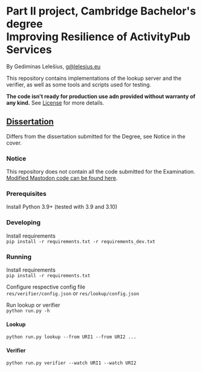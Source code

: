 # Part II project, Cambridge Bachelor's degree <br/> Improving Resilience of ActivityPub Services

By Gediminas Lelešius, g@lelesius.eu

This repository contains implementations of the lookup server and the verifier,
as well as some tools and scripts used for testing.

**The code isn't ready for production use adn provided without warranty of any kind.**
See [License](LICENSE) for more details.

## [Dissertation](dissertation.pdf)
Differs from the dissertation submitted for the Degree, see Notice in the cover.


### Notice

This repository does not contain all the code submitted for the Examination.  
[Modified Mastodon code can be found here](https://github.com/gediminasel/mastodon-resilience).  

### Prerequisites

Install Python 3.9+ (tested with 3.9 and 3.10)

### Developing

Install requirements  
```pip install -r requirements.txt -r requirements_dev.txt```

### Running

Install requirements  
```pip install -r requirements.txt```

Configure respective config file  
```res/verifier/config.json``` or ```res/lookup/config.json```

Run lookup or verifier  
```python run.py -h```

#### Lookup
```python run.py lookup --from URI1 --from URI2 ...```

#### Verifier
```python run.py verifier --watch URI1 --watch URI2```